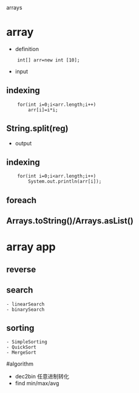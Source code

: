 arrays
# array
- definition
```$xslt
    int[] arr=new int [10];
```

- input
## indexing
```$xslt
    for(int i=0;i<arr.length;i++)
        arr[i]=i*i;
```
## String.split(reg)
- output
## indexing
```$xslt
    for(int i=0;i<arr.length;i++)
        System.out.println(arr[i]);
```
## foreach
## Arrays.toString()/Arrays.asList()
# array app
## reverse

## search
    - linearSearch
    - binarySearch
## sorting
    - SimpleSorting
    - QuickSort
    - MergeSort    

#algorithm
 - dec2bin 任意进制转化
 - find min/max/avg

